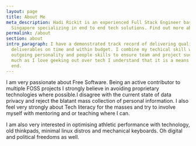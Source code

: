 ```yaml
---
layout: page
title: About Me
meta_description: Hadi Rickit is an experienced Full Stack Engineer based in
  Singapore specializing in end to end tech solutions. Find out more about him.
permalink: /about
section: about
intro_paragraph: I have a demonstrated track record of delivering quality
  deliverables on time and within budget. I combine my techical skill with my
  outgoing personality and people skills to ensure team and project succes. As
  much as I love geeking out over tech I understand that it is a means to an
  end.
---
```

I am very passionate about Free Software. Being an active contributor to multiple FOSS projects I strongly believe in avoiding proprietary technologies where possible.I disagree with the current state of data privacy and reject the blatant mass collection of personal information. I also feel very strongly about Tech literacy for the masses and try to involve myself with mentoring and or teaching where I can.

I am also very interested in optimising athletic performance with technology, old thinkpads, minimal linux distros and mechanical keyboards. Oh digital and political freedoms as well.